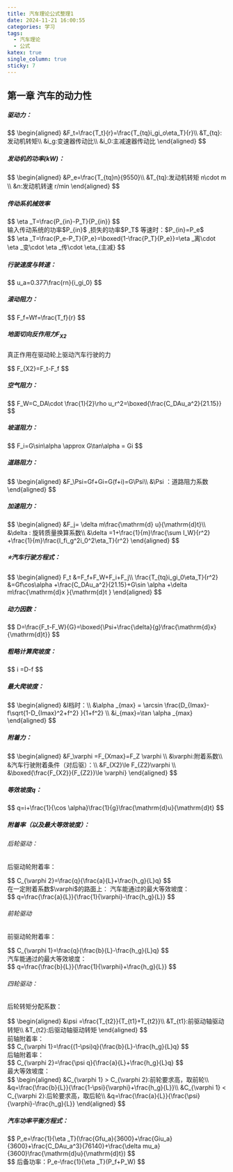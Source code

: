 ```yaml
---
title: 汽车理论公式整理1
date: 2024-11-21 16:00:55
categories: 学习
tags:
  - 汽车理论
  - 公式
katex: true
single_column: true
sticky: 7
---
```

## 第一章 汽车的动力性

<!--more-->
##### 驱动力：
<div>
$$
\begin{aligned}
&F_t=\frac{T_t}{r}=\frac{T_{tq}i_gi_o\eta_T}{r}\\
&T_{tq}:发动机转矩\\
&i_g:变速器传动比\\
&i_0:主减速器传动比
\end{aligned}
$$
<div>

##### 发动机的功率(kW)：
<div>$$
\begin{aligned}
&P_e=\frac{T_{tq}n}{9550}\\
&T_{tq}:发动机转矩 n\cdot m \\
&n:发动机转速 r/min
\end{aligned}
$$</div>

##### 传动系机械效率
<div>$$
\eta _T=\frac{P_{in}-P_T}{P_{in}}
$$</div>
<div>
输入传动系统的功率$P_{in}$  ,损失的功率$P_T$  
等速时：$P_{in}=P_e$
<div>$$
\eta _T=\frac{P_e-P_T}{P_e}=\boxed{1-\frac{P_T}{P_e}}=\eta _离\cdot \eta _变\cdot \eta _传\cdot \eta_{主减}
$$</div>

##### 行驶速度与转速：
<div>$$
u_a=0.377\frac{rn}{i_gi_0}
$$</div>

##### 滚动阻力：
<div>$$
F_f=Wf=\frac{T_f}{r}
$$</div>

##### 地面切向反作用力$F_{X2}$
真正作用在驱动轮上驱动汽车行驶的力
<div>$$
F_{X2}=F_t-F_f
$$</div>

##### 空气阻力：
<div>$$
F_W=C_DA\cdot \frac{1}{2}\rho u_r^2=\boxed{\frac{C_DAu_a^2}{21.15}}
$$</div>

##### 坡道阻力：
<div>$$
F_i=G\sin\alpha \approx G\tan\alpha = Gi
$$</div>

##### 道路阻力：
<div>$$
\begin{aligned}
&F_\Psi=Gf+Gi=G(f+i)=G\Psi\\
&\Psi ：道路阻力系数
\end{aligned}
$$</div>

##### 加速阻力：
<div>$$
\begin{aligned}
&F_j= \delta m\frac{\mathrm{d} u}{\mathrm{d}t}\\
&\delta : 旋转质量换算系数\\
&\delta =1+\frac{1}{m}\frac{\sum I_W}{r^2}  +\frac{1}{m}\frac{I_fi_g^2i_0^2\eta_T}{r^2}
\end{aligned}
$$</div>

##### ⭐汽车行驶方程式：
<div>$$
\begin{aligned}
F_t &=F_f+F_W+F_i+F_j\\
\frac{T_{tq}i_gi_0\eta_T}{r^2} &=Gf\cos\alpha +\frac{C_DAu_a^2}{21.15}+G\sin \alpha +\delta m\frac{\mathrm{d}x }{\mathrm{d}t }  
\end{aligned}
$$</div>

##### 动力因数：
<div>$$
D=\frac{F_t-F_W}{G}=\boxed{\Psi+\frac{\delta}{g}\frac{\mathrm{d}x}{\mathrm{d}t}}
$$</div>

##### 粗略计算爬坡度：
<div>$$
i =D-f
$$</div>


##### 最大爬坡度：
<div>$$
\begin{aligned}
&I档时：\\
&\alpha _{max} = \arcsin \frac{D_{Imax}-f\sqrt{1-D_{Imax}^2+f^2} }{1+f^2} \\
&i_{max}=\tan \alpha _{max}
\end{aligned}
$$</div>

##### 附着力：
<div>$$
\begin{aligned}
&F_\varphi =F_{Xmax}=F_Z \varphi \\
&\varphi:附着系数\\
&汽车行驶附着条件（对后驱）：\\
&F_{X2}\le F_{Z2}\varphi \\
&\boxed{\frac{F_{X2}}{F_{Z2}}\le \varphi}
\end{aligned}
$$</div>

##### 等效坡度q：
<div>$$
q=i+\frac{1}{\cos \alpha}\frac{1}{g}\frac{\mathrm{d}u}{\mathrm{d}t}
$$</div>

##### 附着率（以及最大等效坡度）：
###### 后轮驱动：
后驱动轮附着率：
<div>$$
C_{\varphi 2}=\frac{q}{\frac{a}{L}+\frac{h_g}{L}q}
$$</div>
在一定附着系数$\varphi$的路面上：
汽车能通过的最大等效坡度：
<div>$$
q=\frac{\frac{a}{L}}{\frac{1}{\varphi}-\frac{h_g}{L}}
$$</div>
 
###### 前轮驱动
前驱动轮附着率：
<div>$$
C_{\varphi 1}=\frac{q}{\frac{b}{L}-\frac{h_g}{L}q}
$$</div>
汽车能通过的最大等效坡度：
<div>$$
q=\frac{\frac{b}{L}}{\frac{1}{\varphi}+\frac{h_g}{L}}
$$</div>

###### 四轮驱动：
后轮转矩分配系数：
<div>$$
\begin{aligned}
&\psi =\frac{T_{t2}}{T_{t1}+T_{t2}}\\
&T_{t1}:前驱动轴驱动转矩\\
&T_{t2}:后驱动轴驱动转矩
\end{aligned}
$$</div>
前轴附着率：
<div>$$
C_{\varphi 1}=\frac{(1-\psi)q}{\frac{b}{L}-\frac{h_g}{L}q}
$$</div>
后轴附着率：
<div>$$
C_{\varphi 2}=\frac{\psi q}{\frac{a}{L}+\frac{h_g}{L}q}
$$</div>
最大等效坡度：
<div>$$
\begin{aligned}
&C_{\varphi 1} > C_{\varphi 2}:前轮要求高，取前轮\\
&q=\frac{\frac{b}{L}}{\frac{1-\psi}{\varphi}+\frac{h_g}{L}}\\
&C_{\varphi 1} < C_{\varphi 2}:后轮要求高，取后轮\\
&q=\frac{\frac{a}{L}}{\frac{\psi}{\varphi}-\frac{h_g}{L}}
\end{aligned}
$$</div>

##### 汽车功率平衡方程式：
<div>$$
P_e=\frac{1}{\eta _T}(\frac{Gfu_a}{3600}+\frac{Giu_a}{3600}+\frac{C_DAu_a^3}{76140}+\frac{\delta mu_a}{3600}\frac{\mathrm{d}u}{\mathrm{d}t})
$$</div>
<div>$$
后备功率：P_e-\frac{1}{\eta _T}(P_f+P_W)
$$</div>